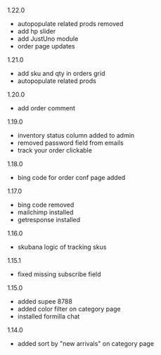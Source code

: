 1.22.0
- autopopulate related prods removed
- add hp slider
- add JustUno module
- order page updates


1.21.0
- add sku and qty in orders grid
- autopopulate related prods


1.20.0
- add order comment


1.19.0
- inventory status column added to admin
- removed password field from emails
- track your order clickable


1.18.0
- bing code for order conf page added


1.17.0
- bing code removed
- mailchimp installed
- getresponse installed


1.16.0
- skubana logic of tracking skus


1.15.1
- fixed missing subscribe field 


1.15.0
- added supee 8788
- added color filter on category page
- installed formilla chat


1.14.0
- added sort by "new arrivals" on category page